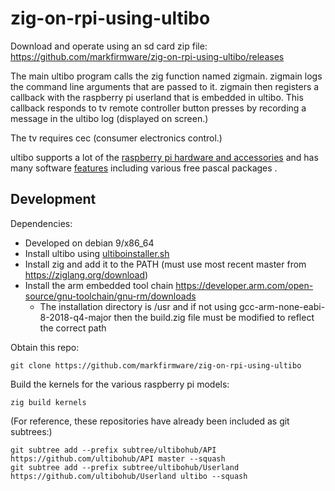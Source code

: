 # zig-on-rpi-using-ultibo

Download and operate using an sd card zip file: https://github.com/markfirmware/zig-on-rpi-using-ultibo/releases

The main ultibo program calls the zig function named zigmain.
zigmain logs the command line arguments that are passed to it.
zigmain then registers a callback with the raspberry pi userland that is embedded in ultibo.
This callback responds to tv remote controller button presses by recording a message in the ultibo log (displayed on screen.)

The tv requires cec (consumer electronics control.)

ultibo supports a lot of the [raspberry pi hardware and accessories](https://ultibo.org/wiki/Supported_Hardware#Single_board_computers) and has many software [features](https://ultibo.org/wiki/Current_Status#Feature_Support) including various free pascal packages .

## Development

Dependencies:

 * Developed on debian 9/x86_64
 * Install ultibo using [ultiboinstaller.sh](https://raw.githubusercontent.com/ultibohub/Tools/master/Installer/Core/Linux/ultiboinstaller.sh)
 * Install zig and add it to the PATH (must use most recent master from https://ziglang.org/download)
 * Install the arm embedded tool chain https://developer.arm.com/open-source/gnu-toolchain/gnu-rm/downloads
   * The installation directory is /usr and if not using gcc-arm-none-eabi-8-2018-q4-major then the build.zig file must be modified to reflect the correct path

Obtain this repo:

    git clone https://github.com/markfirmware/zig-on-rpi-using-ultibo

Build the kernels for the various raspberry pi models:

    zig build kernels

(For reference, these repositories have already been included as git subtrees:)

    git subtree add --prefix subtree/ultibohub/API https://github.com/ultibohub/API master --squash
    git subtree add --prefix subtree/ultibohub/Userland  https://github.com/ultibohub/Userland ultibo --squash
